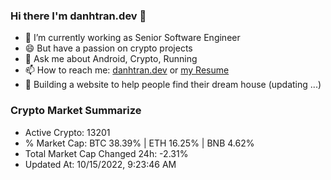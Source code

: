 ### Hi there I'm danhtran.dev 👋

- 🔭 I’m currently working as Senior Software Engineer
- 😄 But have a passion on crypto projects
- 💬 Ask me about Android, Crypto, Running 
- 📫 How to reach me: <a href="https://danhtran.dev" target="_blank">danhtran.dev</a> or <a href="Developer-Resume.pdf" target="_blank">my Resume</a>
- 🌱 Building a website to help people find their dream house (updating ...)

### Crypto Market Summarize
- Active Crypto: 13201
- % Market Cap: BTC 38.39% | ETH 16.25% | BNB 4.62%
- Total Market Cap Changed 24h: -2.31%
- Updated At: 10/15/2022, 9:23:46 AM
